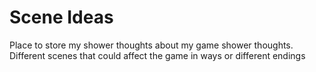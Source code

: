 # Scene Ideas
Place to store my shower thoughts about my game shower thoughts.
Different scenes that could affect the game in ways or different endings